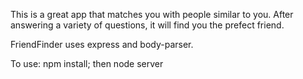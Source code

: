 This is a great app that matches you with people similar to you. After answering a variety of questions, it will find you the prefect friend. 

FriendFinder uses express and body-parser. 

To use: npm install; then node server 
